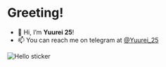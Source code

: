# Greeting!

- 👋 Hi, I’m __Yuurei 25__!
- 📫 You can reach me on telegram at [@Yuurei_25](https://t.me/Yuurei_25)

![Hello sticker](https://media.giphy.com/media/QYkX9IMHthYn0Y3pcG/giphy.gif)
